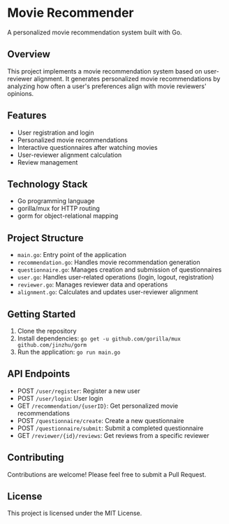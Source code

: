 # Movie Recommender

A personalized movie recommendation system built with Go.

## Overview

This project implements a movie recommendation system based on user-reviewer alignment. It generates personalized movie recommendations by analyzing how often a user's preferences align with movie reviewers' opinions.

## Features

- User registration and login
- Personalized movie recommendations
- Interactive questionnaires after watching movies
- User-reviewer alignment calculation
- Review management

## Technology Stack

- Go programming language
- gorilla/mux for HTTP routing
- gorm for object-relational mapping

## Project Structure

- `main.go`: Entry point of the application
- `recommendation.go`: Handles movie recommendation generation
- `questionnaire.go`: Manages creation and submission of questionnaires
- `user.go`: Handles user-related operations (login, logout, registration)
- `reviewer.go`: Manages reviewer data and operations
- `alignment.go`: Calculates and updates user-reviewer alignment

## Getting Started

1. Clone the repository
2. Install dependencies: `go get -u github.com/gorilla/mux github.com/jinzhu/gorm`
3. Run the application: `go run main.go`

## API Endpoints

- POST `/user/register`: Register a new user
- POST `/user/login`: User login
- GET `/recommendation/{userID}`: Get personalized movie recommendations
- POST `/questionnaire/create`: Create a new questionnaire
- POST `/questionnaire/submit`: Submit a completed questionnaire
- GET `/reviewer/{id}/reviews`: Get reviews from a specific reviewer

## Contributing

Contributions are welcome! Please feel free to submit a Pull Request.

## License

This project is licensed under the MIT License.